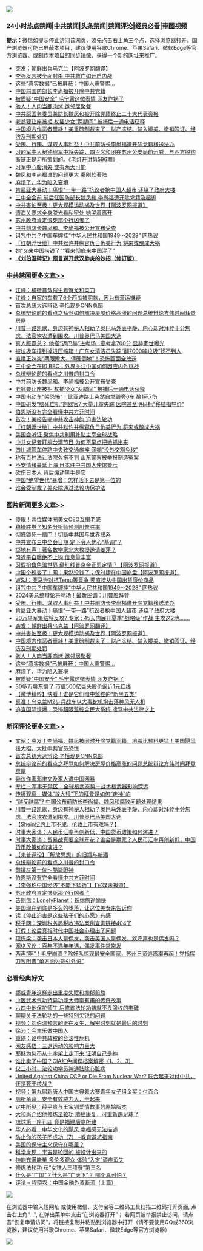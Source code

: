 ![](https://raw.githubusercontent.com/jsvpn/jsproxy/dev/64photo/fqnews-qr.jpg)

<div id="tt">
<h3>24小时热点禁闻|<a href="#%E4%B8%AD%E5%85%B1%E7%A6%81%E9%97%BB%E6%9B%B4%E5%A4%9A%E6%96%87%E7%AB%A0">中共禁闻</a>|<a href="#%E5%9B%BE%E7%89%87%E6%96%B0%E9%97%BB%E6%9B%B4%E5%A4%9A%E6%96%87%E7%AB%A0">头条禁闻</a>|<a href="#%E6%96%B0%E9%97%BB%E8%AF%84%E8%AE%BA%E6%9B%B4%E5%A4%9A%E6%96%87%E7%AB%A0">禁闻评论|<a href="#%E5%BF%85%E7%9C%8B%E7%BB%8F%E5%85%B8%E5%A5%BD%E6%96%87">经典必看</a>|<a href="https://2654106.xyz/3" target="_blank">带图视频</a></h3>
<div><b>提示：</b>微信如提示停止访问该网页，须先点击右上角三个点，选择浏览器打开。国产浏览器可能已屏蔽本项目，建议使用谷歌Chrome、苹果Safari、微软Edge等官方浏览器。或<a href="%E5%88%B6%E4%BD%9Cgit%E7%A6%81%E9%97%BB%E9%95%9C%E5%83%8F.md">制作本项目的同步镜像</a>，获得一个新的网址来推广。</div>
<ul>

<li><a href="/topimagenews/20240627/2055296.md">突发：朝鲜出兵乌克兰【阿波罗网翻译】</a></li>
<li><a href="/baitai/20240627/2055232.md">李强发言被全面封杀 中共救亡如开启内战</a></li>
<li><a href="/topimagenews/20240627/2055201.md">这些“真实数据”已被屏蔽：中国人需警惕…</a></li>
<li><a href="/headline/20240627/2055365.md">中国前国防部长李尚福被开除中共党籍</a></li>
<li><a href="/topimagenews/20240627/2055181.md">被质疑“中国安全” 毛宁露这微表情 网友炸锅了</a></li>
<li><a href="/topimagenews/20240627/2055202.md">骇人！人肉当鹿肉烤 邀邻居聚餐</a></li>
<li><a href="/headline/20240627/2055366.md">中共原国务委员兼防长魏凤和被开除党籍终止二十大代表资格</a></li>
<li><a href="/cbnews/20240627/2055379.md">老翁要让座被拒 杖插少女“两腿间” 被捕后一通电话获释</a></li>
<li><a href="/topimagenews/20240627/2055251.md">中国境内作恶者噩耗！美重磅制裁来了：财产冻结、禁入境美、撤销签证、经济及刑期处罚</a></li>
<li><a href="/topimagenews/20240627/2055376.md">受贿、行贿、谋取人事利益！中共前防长李尚福遭开除党籍移送法办</a></li>
<li><a href="/sohnews/20240627/2055356.md">习的军中大秘钟绍军中将失踪，四百义和团在苏州公安局前示威，与西方脱钩断链正是习所策划的。《老灯开讲第596期》</a></li>
<li><a href="/baitai/20240627/2055409.md">习军中心腹消失 或有两大可能</a></li>
<li><a href="/ccpdope/20240628/2055518.md">魏凤和李尚福谁的问题更大 秦刚软著陆</a></li>
<li><a href="/topimagenews/20240627/2055200.md">麻烦了，华为陷入窘境</a></li>
<li><a href="/topimagenews/20240627/2055314.md">肯尼亚大暴动！痛恨“一带一路”抗议者抢中国人超市 还烧了政府大楼</a></li>
<li><a href="/ssgc/20240627/2055370.md">三中全会前 前后任国防部长魏凤和 李尚福遭开除党籍及起诉</a></li>
<li><a href="/topimagenews/20240627/2055258.md">中共害怕至极！更大规模运动祸及世界【阿波罗网报道】</a></li>
<li><a href="/worldnews/20240627/2055282.md">遭海关要求全身脱光看私密处 她哭着离开</a></li>
<li><a href="/comments/20240627/2055283.md">苏州政府肯定恨死那个行凶者了</a></li>
<li><a href="/cbnews/20240627/2055410.md">中共前防长魏凤和、李尚福被公开宣布受查</a></li>
<li><a href="/topimagenews/20240627/2055441.md">诅咒中共？中国车牌挂“中华人民共和国1949～2028” 网热议</a></li>
<li><a href="/cbnews/20240627/2055249.md">〖红朝浮世绘〗中共默许并纵容仇日仇美行为 将来或酿成大祸</a></li>
<li><a href="/yule/20240627/2055288.md">她“又来中国捞钱了”“看来彻底来中国混了”</a></li>
<li><b><a href="/comments/20200207/1272816.md" target="_blank">《刘伯温碑记》预言避开武汉肺炎的妙招（修订版）</a></b></li>
</ul>
</div>

<div class="catlist">
<h3><a href="/cbnews/" target="_blank">中共禁闻</a><span><a href="/cbnews/" target="_blank" rel="nofollow">更多文章>></a></span></h3>
<ul>
<li><a href="/cbnews/20240628/2055574.md" target="_blank">江峰：横徵暴敛催生着贺龙和菜刀</a></li>
<li><a href="/cbnews/20240628/2055572.md" target="_blank">江峰：自家的车载了6个西瓜被罚款，因为有营运嫌疑</a></li>
<li><a href="/comments/20240628/2055559.md" target="_blank">首次总统大选辩论 辛恬现身CNN总部</a></li>
<li><a href="/comments/20240628/2055544.md" target="_blank">总统辩论前的看点之拜登如何解决房屋价格高涨的问题总统辩论方伟时间拜登房屋</a></li>
<li><a href="/comments/20240628/2055527.md" target="_blank">川普一路凯歌，身边有神秘人相助？奥巴马外表平静，内心却对拜登十分焦虑。法官坎农遭到围攻。川普奥巴马美国大选</a></li>
<li><a href="/cbnews/20240628/2055459.md" target="_blank">真人版霸总？ 他搭“迈巴赫”进考场…高考拿700分 显赫家世曝光</a></li>
<li><a href="/cbnews/20240627/2055444.md" target="_blank">被垃圾车撞到掉进压缩箱！广东女清洁员失踪“翻7000吨垃圾”找不到人</a></li>
<li><a href="/cbnews/20240627/2055443.md" target="_blank">直播正妹突“两眼瞪大、僵硬倒地”！恐怖画面全放送</a></li>
<li><a href="/cbnews/20240627/2055417.md" target="_blank">三中全会在即 BBC：外界关注中国如何因应内外挑战</a></li>
<li><a href="/comments/20240627/2055415.md" target="_blank">总统辩论前的看点之川普的封口令</a></li>
<li><a href="/cbnews/20240627/2055410.md" target="_blank">中共前防长魏凤和、李尚福被公开宣布受查</a></li>
<li><a href="/cbnews/20240627/2055379.md" target="_blank">老翁要让座被拒 杖插少女“两腿间” 被捕后一通电话获释</a></li>
<li><a href="/cbnews/20240627/2055378.md" target="_blank">中国电动车“架恐怖”！比亚迪路上突然自燃毁旁6车 酿1死7伤</a></li>
<li><a href="/cbnews/20240627/2055377.md" target="_blank">中国研发“脑死亡机”割器官? 大量儿童失踪 医院甚至明码标“移植指导价”</a></li>
<li><a href="/comments/20240627/2055360.md" target="_blank">伯恩斯没有完全看懂中共方菲时间</a></li>
<li><a href="/cbnews/20240627/2055259.md" target="_blank">首次！美报告揭中共攻击神韵 迫害法轮功</a></li>
<li><a href="/cbnews/20240627/2055249.md" target="_blank">〖红朝浮世绘〗中共默许并纵容仇日仇美行为 将来或酿成大祸</a></li>
<li><a href="/cbnews/20240627/2055238.md" target="_blank">美国会听证 聚焦中共利用补贴主宰全球战略</a></li>
<li><a href="/cbnews/20240627/2055206.md" target="_blank">中共女记者盯梢台湾节目 为何不早点把她抓出来</a></li>
<li><a href="/cbnews/20240627/2055204.md" target="_blank">四川城管车停路中央致交通瘫痪 网嘲“没外交豁免权”</a></li>
<li><a href="/cbnews/20240627/2055203.md" target="_blank">称有百种法让法院久拖不判 山东警察被举报制造冤案</a></li>
<li><a href="/cbnews/20240627/2055147.md" target="_blank">不安情绪蔓延上海 日本驻中共国大使馆警示</a></li>
<li><a href="/cbnews/20240627/2055146.md" target="_blank">砍伤日本人 背后煽动黑手是它</a></li>
<li><a href="/cbnews/20240627/2055145.md" target="_blank">中国“绝望世代”暴增：怎样活下去是第一位的</a></li>
<li><a href="/cbnews/20240627/2055129.md" target="_blank">谁会受制裁？美众院通过法轮功保护法</a></li>

</ul>
</div>
<div class="catlist">
<h3><a href="/topimagenews/" target="_blank">图片新闻</a><span><a href="/topimagenews/" target="_blank" rel="nofollow">更多文章>></a></span></h3>
<ul>
<li><a href="/topimagenews/20240628/2055595.md" target="_blank">傻眼！两位媒体圈美女CEO互揭老底</a></li>
<li><a href="/topimagenews/20240628/2055578.md" target="_blank">稳操胜券？知名分析师预测川普胜率</a></li>
<li><a href="/topimagenews/20240628/2055577.md" target="_blank">彻底锁死一扇门！切断中共国与世界联系</a></li>
<li><a href="/topimagenews/20240628/2055576.md" target="_blank">中共宣布三中全会日期 定下令人忧心“基调”？</a></li>
<li><a href="/topimagenews/20240628/2055575.md" target="_blank">掷地有声！著名数学家北大教授邀请姜萍？</a></li>
<li><a href="/topimagenews/20240628/2055556.md" target="_blank">习近平自曝绝不上钩 信息量丰富</a></li>
<li><a href="/topimagenews/20240628/2055548.md" target="_blank">习假扮角色骗世界 牵红线普京金正恩定情？【阿波罗网报道】</a></li>
<li><a href="/topimagenews/20240628/2055547.md" target="_blank">中国个税变了！网：果然没钱了；保时捷在中国崩盘【阿波罗网报道】</a></li>
<li><a href="/topimagenews/20240627/2055457.md" target="_blank">WSJ：亚马逊对抗Temu等竞争 要直接从中国出货廉价商品</a></li>
<li><a href="/topimagenews/20240627/2055441.md" target="_blank">诅咒中共？中国车牌挂“中华人民共和国1949～2028” 网热议</a></li>
<li><a href="/topimagenews/20240627/2055416.md" target="_blank">2024美总统辩论将登场！最新民调：川普胜拜登</a></li>
<li><a href="/topimagenews/20240627/2055376.md" target="_blank">受贿、行贿、谋取人事利益！中共前防长李尚福遭开除党籍移送法办</a></li>
<li><a href="/topimagenews/20240627/2055314.md" target="_blank">肯尼亚大暴动！痛恨“一带一路”抗议者抢中国人超市 还烧了政府大楼</a></li>
<li><a href="/topimagenews/20240627/2055313.md" target="_blank">20万乌军集结将反攻? 专家 : 45天内展开夏季“战略级”作战 主攻这2地&#8230;&#8230;.</a></li>
<li><a href="/topimagenews/20240627/2055296.md" target="_blank">突发：朝鲜出兵乌克兰【阿波罗网翻译】</a></li>
<li><a href="/topimagenews/20240627/2055258.md" target="_blank">中共害怕至极！更大规模运动祸及世界【阿波罗网报道】</a></li>
<li><a href="/topimagenews/20240627/2055251.md" target="_blank">中国境内作恶者噩耗！美重磅制裁来了：财产冻结、禁入境美、撤销签证、经济及刑期处罚</a></li>
<li><a href="/topimagenews/20240627/2055202.md" target="_blank">骇人！人肉当鹿肉烤 邀邻居聚餐</a></li>
<li><a href="/topimagenews/20240627/2055201.md" target="_blank">这些“真实数据”已被屏蔽：中国人需警惕…</a></li>
<li><a href="/topimagenews/20240627/2055200.md" target="_blank">麻烦了，华为陷入窘境</a></li>
<li><a href="/topimagenews/20240627/2055181.md" target="_blank">被质疑“中国安全” 毛宁露这微表情 网友炸锅了</a></li>
<li><a href="/topimagenews/20240627/2055180.md" target="_blank">30多万股东懵了 市值500亿巨头股价逼近1元红线</a></li>
<li><a href="/topimagenews/20240627/2055120.md" target="_blank">【微博精粹】快看！谁是它们暗中监控的“新黑五类”</a></li>
<li><a href="/topimagenews/20240627/2055119.md" target="_blank">真准！乌克兰M2步兵战车以大毒蛇机炮击落神风无人机</a></li>
<li><a href="/topimagenews/20240627/2055106.md" target="_blank">追查国际惊爆：恐怖超限监控全民大系统 凌驾中共法律之上</a></li>

</ul>
</div>
<div class="catlist">
<h3><a href="/comments/" target="_blank">新闻评论</a><span><a href="/comments/" target="_blank" rel="nofollow">更多文章>></a></span></h3>
<ul>
<li><a href="/comments/20240628/2055591.md" target="_blank">文昭：突发！李尚福、魏凤被同时开除党籍军籍，地震比预料更猛！美国飓风级大招，大批中共官员恐慌</a></li>
<li><a href="/comments/20240628/2055559.md" target="_blank">首次总统大选辩论 辛恬现身CNN总部</a></li>
<li><a href="/comments/20240628/2055544.md" target="_blank">总统辩论前的看点之拜登如何解决房屋价格高涨的问题总统辩论方伟时间拜登房屋</a></li>
<li><a href="/comments/20240628/2055535.md" target="_blank">异议作家邓聿文及家人遭中国网暴</a></li>
<li><a href="/comments/20240628/2055534.md" target="_blank">专栏 &#8211; 军事无禁区：全球核武态势－战术核武器影响深远</a></li>
<li><a href="/comments/20240628/2055532.md" target="_blank">传播观察｜媒体“放大镜”下的拜登是如何“走神”的</a></li>
<li><a href="/comments/20240628/2055530.md" target="_blank">&#8220;越反越腐&#8221;? 中国公布前防长李尚福、魏凤和腐败问题处理结果</a></li>
<li><a href="/comments/20240628/2055527.md" target="_blank">川普一路凯歌，身边有神秘人相助？奥巴马外表平静，内心却对拜登十分焦虑。法官坎农遭到围攻。川普奥巴马美国大选</a></li>
<li><a href="/comments/20240628/2055520.md" target="_blank">【Shein纽约上市不成，伦敦上市有戏吗？】</a></li>
<li><a href="/comments/20240628/2055476.md" target="_blank">时事大家谈：人民币汇率再创新低，中国货币政策如何演进？</a></li>
<li><a href="/comments/20240627/2055451.md" target="_blank">时事大家谈：贸易战真要全球开花？谁会是赢家？人民币汇率再创新低，中国货币政策如何演进？</a></li>
<li><a href="/comments/20240627/2055446.md" target="_blank">【未普评论】「解放思想」的旧瓶与新酒</a></li>
<li><a href="/comments/20240627/2055415.md" target="_blank">总统辩论前的看点之川普的封口令</a></li>
<li><a href="/comments/20240627/2055395.md" target="_blank">前排左第一位～酷毙眼神</a></li>
<li><a href="/comments/20240627/2055360.md" target="_blank">伯恩斯没有完全看懂中共方菲时间</a></li>
<li><a href="/comments/20240627/2055332.md" target="_blank">【李强称中国经济“不能下猛药”】【官媒未报道】</a></li>
<li><a href="/comments/20240627/2055283.md" target="_blank">苏州政府肯定恨死那个行凶者了</a></li>
<li><a href="/comments/20240627/2055254.md" target="_blank">告别信：LonelyPlanet：祝你旅途愉快</a></li>
<li><a href="/comments/20240627/2055244.md" target="_blank">美国现在到底是多么的堕落，让这位美女来告诉你</a></li>
<li><a href="/comments/20240627/2055243.md" target="_blank">读《停止迫害是这些孩子们的心愿》有感</a></li>
<li><a href="/comments/20240627/2055242.md" target="_blank">税乎网：深圳税务局税收违法案例查询链接404了</a></li>
<li><a href="/comments/20240627/2055241.md" target="_blank">打假！论后真相时代中国社会心理出了问题</a></li>
<li><a href="/comments/20240627/2055240.md" target="_blank">项栋梁：袭击日本人是偶发，袭击美国人是偶发，欢呼声也是偶发吗？</a></li>
<li><a href="/comments/20240627/2055239.md" target="_blank">网络民议：百年不遇年年遇，偶发事件常常发</a></li>
<li><a href="/comments/20240627/2055237.md" target="_blank">两声“啊”！毛宁崩溃？除奸队惊现最安全国家，苏州日资逃离潮再起！党指挥刀客阻击“单方面免签引外资”</a></li>

</ul>
</div>

<div class="catlist">
<h3>必看经典好文</h3>
<ul>
<li><a href="/aomi/life/20240330/2018911.md" target="_blank">挪威青年这样走出重度失眠和抑郁煎熬</a></li>
<li><a href="/comments/20210810/1603664.md" target="_blank">中医武术气功特异功能大师李有甫的传奇故事</a></li>
<li><a href="/comments/20200926/1403542.md" target="_blank">六四中他保护师生 后修炼法轮功铸就不畏强权的丰碑</a></li>
<li><a href="/comments/20190417/1114875.md" target="_blank">聊聊关于法轮功的一些特别尖锐的问题</a></li>
<li><a href="/comments/20200628/1351782.md" target="_blank">视频：刘伯温预言的正在发生，解密时刻就是最后的时刻</a></li>
<li><a href="/renquan/minyun/20200819/1391988.md" target="_blank">徐沛：今生乐做中国人</a></li>
<li><a href="/comments/20200705/783271.md" target="_blank">重磅：论中共政权的合法性危机</a></li>
<li><a href="/cbnews/20200126/1265515.md" target="_blank">网友感悟：三退运动的影响力巨大</a></li>
<li><a href="/ccpdope/20190803/1168965.md" target="_blank">耶稣为何不从十字架上走下来 证明自己是神</a></li>
<li><a href="/comments/20230715/1908335.md" target="_blank">谁出卖了中国？CIA红色间谍档案解密（1、2、3）</a></li>
<li><a href="/health/20170626/780270.md" target="_blank">仅三小时，法轮功学员神通祛除心脏病</a></li>
<li><a href="/comments/20200820/1451960.md" target="_blank">United Against China CCP or Die From Nuclear War? 联合起来对付中共，还是死于核战？</a></li>
<li><a href="/comments/20220518/1734456.md" target="_blank">视频：第九届新唐人中国古典舞大赛青年女子组金奖：付百合</a></li>
<li><a href="/comments/20220605/1742040.md" target="_blank">厕所革命，安全有效威力大，干起来</a></li>
<li><a href="/comments/20200616/1345658.md" target="_blank">定中所见：薛平贵与王宝钏爱情故事的原始版本</a></li>
<li><a href="/comments/20240104/1982860.md" target="_blank">大和尚介绍他修炼法轮功 肺癌康复，可重新踢足球了</a></li>
<li><a href="/bannedvideo/20220418/1720873.md" target="_blank">琉球第一座孔庙 竟是福建后裔所建</a></li>
<li><a href="/comments/20220220/1694796.md" target="_blank">华人必看：中华文化的飓风 幸福感无法描述</a></li>
<li><a href="/comments/20230922/1901294.md" target="_blank">防止你的孩子不成功（7） &#8211;教育避坑指南</a></li>
<li><a href="/lifebaike/20200520/1331379.md" target="_blank">美国的保守主义保守在哪里？</a></li>
<li><a href="/comments/20230228/1854345.md" target="_blank">科学发现：宇宙是轮回的 被设计出来的</a></li>
<li><a href="/comments/20220408/1716562.md" target="_blank">神韵充满能量 多伦多观众 体验“入定”顽疾消失</a></li>
<li><a href="/comments/20210720/1514058.md" target="_blank">修炼法轮功 获“女铁人三项赛”第三名</a></li>
<li><a href="/comments/20150430/391326.md" target="_blank">什么是“亡国”？什么是“亡天下”？ 哪个真可怕？</a></li>
<li><a href="/ssgc/20230821/1923285.md" target="_blank">评论 &#8211; 程晓农：中国金融外资断流（上篇）</a></li>

</ul>
</div>

![](https://raw.githubusercontent.com/jsvpn/jsproxy/dev/64photo/fqnews-qr.jpg)

在浏览器中输入短网址 或使用微信、支付宝等二维码工具扫描二维码打开页面, 点击右上角"...", 在弹出菜单中点击“在浏览器打开”； 若网页被举报禁止访问，请点击“恢复申请访问”，将链接复制并粘贴到浏览器中打开（请不要使用QQ或360浏览器，建议使用谷歌Chrome、苹果Safari、微软Edge等官方浏览器）

![](https://raw.githubusercontent.com/jsvpn/jsproxy/dev/64photo/wx.jpg)